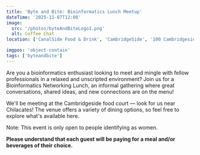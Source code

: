 ```yaml
---
title: 'Byte and Bite: Bioinformatics Lunch Meetup'
dateTime: '2025-11-07T12:00'
image:
  src: '/photos/byteAndBiteLogo1.png'
  alt: Coffee Chat
location: ['CanalSide Food & Drink', 'CambridgeSide', '100 Cambridgeside Pl', 'Cambridge, Massachusetts']

imgpos: 'object-contain'
tags: ['byteandbite']
---
```


Are you a bioinformatics enthusiast looking to meet and mingle with fellow professionals in a relaxed and unscripted environment? Join us for a Bioinformatics Networking Lunch, an informal gathering where great conversations, shared ideas, and new connections are on the menu!

We'll be meeting at the Cambridgeside food court — look for us near Chilacates! The venue offers a variety of dining options, so feel free to explore what's available here.

Note: This event is only open to people identifying as women.

**Please understand that each guest will be paying for a meal and/or beverages of their choice.**
